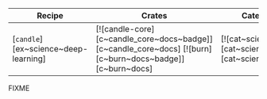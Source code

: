 | Recipe | Crates | Categories |
|--------|--------|------------|
| [`candle`][ex~science~deep-learning] | [![candle-core][c~candle_core~docs~badge]][c~candle_core~docs] [![burn][c~burn~docs~badge]][c~burn~docs] | [![cat~science][cat~science~badge]][cat~science] |

<div class="hidden">
FIXME
</div>
